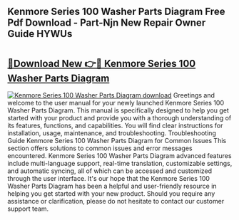 ## Kenmore Series 100 Washer Parts Diagram Free Pdf Download - Part-Njn New Repair Owner Guide HYWUs

# <h2><a href="http://dfrckf7.blite.top/?on=Kenmore+Series+100+Washer+Parts+Diagram">🔗Download New 👉🔴 Kenmore Series 100 Washer Parts Diagram</a></h2>

[![Kenmore Series 100 Washer Parts Diagram download](https://i.imgur.com/lujVjoI.png)](http://dfrckf7.blite.top/?on=Kenmore+Series+100+Washer+Parts+Diagram)
Greetings and welcome to the user manual for your newly launched Kenmore Series 100 Washer Parts Diagram. This manual is specifically designed to help you get started with your product and provide you with a thorough understanding of its features, functions, and capabilities. You will find clear instructions for installation, usage, maintenance, and troubleshooting. Troubleshooting Guide Kenmore Series 100 Washer Parts Diagram for Common Issues This section offers solutions to common issues and error messages encountered. Kenmore Series 100 Washer Parts Diagram advanced features include multi-language support, real-time translation, customizable settings, and automatic syncing, all of which can be accessed and customized through the user interface. It's our hope that the Kenmore Series 100 Washer Parts Diagram has been a helpful and user-friendly resource in helping you get started with your new product. Should you require any assistance or clarification, please do not hesitate to contact our customer support team.
